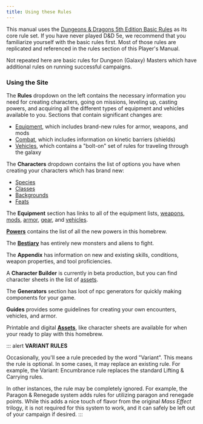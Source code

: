 ```yaml
---
title: Using these Rules
---
```

This manual uses the [Dungeons & Dragons 5th Edition Basic Rules](https://dnd.wizards.com/articles/features/basicrules)
as its core rule set. If you have never played D&D 5e, we recommend that you familiarize yourself with the basic rules
first. Most of those rules are replicated and referenced in the rules section of this Player's Manual.

Not repeated here are basic rules for Dungeon (Galaxy) Masters which have additional rules on running successful campaigns.

### Using the Site

The __Rules__ dropdown on the left contains the necessary information you need for creating characters, going on missions,
leveling up, casting powers, and acquiring all the different types of equipment and vehicles available to you. Sections
that contain significant changes are:
- [Equipment](/manual/equipment), which includes brand-new rules for armor, weapons, and mods
- [Combat](/manual/combat), which includes information on kinetic barriers (shields)
- [Vehicles](/manual/vehicles), which contains a "bolt-on" set of rules for traveling through the galaxy

The __Characters__ dropdown contains the list of options you have when creating your characters which has brand new:
-  [Species](/species)
-  [Classes](/classes)
-  [Backgrounds](/backgrounds)
-  [Feats](/feats)

The __Equipment__ section has links to all of the equipment lists, [weapons](/weapons), [mods](/mods), [armor](/armor), [gear](/gear), and [vehicles](/vehicles).

__[Powers](/powers)__ contains the list of all the new powers in this homebrew.

The __[Bestiary](/bestiary)__ has entirely new monsters and aliens to fight.

The __Appendix__ has information on new and existing skills, conditions, weapon properties, and tool proficiencies.

A __Character Builder__ is currently in beta production, but you can find character sheets in the list of [assets](/assets).

The __Generators__ section has loot of npc generators for quickly making components for your game.

__Guides__ provides some guidelines for creating your own encounters, vehicles, and armor.

Printable and digital __[Assets](/assets)__, like character sheets are available for when your ready to play with this homebrew.

::: alert
__VARIANT RULES__

Occasionally, you'll see a rule preceded by the word "Variant". This means the rule is optional. In some cases,
it may replace an existing rule. For example, the Variant: Encumbrance rule replaces the standard Lifting & Carrying rules.

In other instances, the rule may be completely ignored. For example, the Paragon & Renegade system adds rules for utilizing
paragon and renegade points. While this adds a nice touch of flavor from the original _Mass Effect_ trilogy, it is not required
for this system to work, and it can safely be left out of your campaign if desired.
:::
